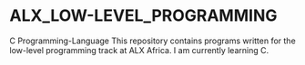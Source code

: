 # ALX_LOW-LEVEL_PROGRAMMING
C Programming-Language
This repository contains programs written for the low-level programming track at ALX Africa. I am currently learning C.
